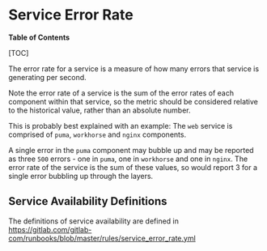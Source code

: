 # Service Error Rate

**Table of Contents**

[TOC]

The error rate for a service is a measure of how many errors that service is generating per second.

Note the error rate of a service is the sum of the error rates of each component within that service, so the
metric should be considered relative to the historical value, rather than an absolute number.

This is probably best explained with an example: The `web` service is comprised of `puma`, `workhorse` and `nginx` components.

A single error in the `puma` component may bubble up and may be reported as three `500` errors - one in `puma`, one in `workhorse` and one in `nginx`. The
error rate of the service is the sum of these values, so would report 3 for a single error bubbling up through the layers.

## Service Availability Definitions

The definitions of service availability are defined in <https://gitlab.com/gitlab-com/runbooks/blob/master/rules/service_error_rate.yml>
